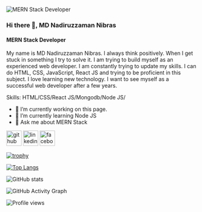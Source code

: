 ![MERN Stack Developer](https://media-exp1.licdn.com/dms/image/D5616AQEIvEFJ-Wqi5Q/profile-displaybackgroundimage-shrink_350_1400/0/1664169160788?e=1669852800&v=beta&t=NUznDcPdHfXv7oDT5GIXQTh-k9zCHfWUerpBQ-qgikE)

### Hi there 👋, MD Nadiruzzaman Nibras
#### MERN Stack Developer

My name is MD Nadiruzzaman Nibras. I always think positively. When I get stuck in something I try to solve it. I am trying to build myself as an experienced web developer. I am constantly trying to update my skills. I can do HTML, CSS, JavaScript, React JS and trying to be proficient in this subject. I love learning new technology. I want to see myself as a successful web developer after a few years.

Skills: HTML/CSS/React JS/Mongodb/Node JS/

- 🔭 I’m currently working on this page. 
- 🌱 I’m currently learning Node JS 
- 💬 Ask me about MERN Stack 


[<img src='https://cdn.jsdelivr.net/npm/simple-icons@3.0.1/icons/github.svg' alt='github' height='40'>](https://github.com/https://github.com/MdNadiruzzamanNibras)  [<img src='https://cdn.jsdelivr.net/npm/simple-icons@3.0.1/icons/linkedin.svg' alt='linkedin' height='40'>](https://www.linkedin.com/in/https://www.linkedin.com/in/mdnadiruzzamannibras//)  [<img src='https://cdn.jsdelivr.net/npm/simple-icons@3.0.1/icons/facebook.svg' alt='facebook' height='40'>](https://www.facebook.com/https://www.facebook.com/mn.nibras/)  

[![trophy](https://github-profile-trophy.vercel.app/?username=https://github.com/MdNadiruzzamanNibras)](https://github.com/ryo-ma/github-profile-trophy)

[![Top Langs](https://github-readme-stats.vercel.app/api/top-langs/?username=https://github.com/MdNadiruzzamanNibras)](https://github.com/anuraghazra/github-readme-stats)

![GitHub stats](https://github-readme-stats.vercel.app/api?username=https://github.com/MdNadiruzzamanNibras&show_icons=true)  

![GitHub Activity Graph](https://activity-graph.herokuapp.com/graph?username=https://github.com/MdNadiruzzamanNibras)  

![Profile views](https://gpvc.arturio.dev/https://github.com/MdNadiruzzamanNibras)  
